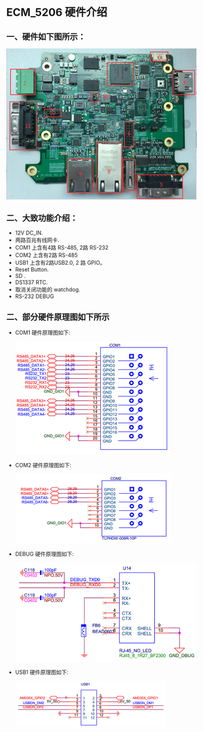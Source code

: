 # ECM_5206 硬件介绍

## 一、硬件如下图所示：
  ![Hardware](img/hardware.jpg)

## 二、大致功能介绍：
* 12V DC_IN.
* 两路百兆有线网卡.
* COM1 上含有4路 RS-485, 2路 RS-232
* COM2 上含有2路 RS-485
* USB1 上含有2路USB2.0, 2 路 GPIO。
* Reset Button.
* SD .
* DS1337 RTC.
* 取消关闭功能的 watchdog.
* RS-232 DEBUG

## 二、部分硬件原理图如下所示
* COM1 硬件原理图如下:

  ![com1](img/IMG_COM1.jpg)  
* COM2 硬件原理图如下:

  ![com1](img/IMG_COM2.jpg)
* DEBUG 硬件原理图如下:

  ![debug](img/debug.jpg)
* USB1 硬件原理图如下:

  ![USB1](img/usb1.jpg)

